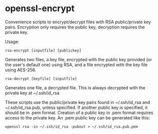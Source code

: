 # openssl-encrypt

Convenience scripts to encrypt/decrypt files with RSA public/private key pairs. Encryption only requires the public key, decryption requires the private key.

Usage:

```
rsa-encrypt [inputfile] [publickey]
```
Generates two files, a key file, encrypted with the public key provided (or the user's default one) using RSA, and a file encrypted with the key file using AES-256.

```
rsa-decrypt [keyfile] [inputfile]
```
Generates one file, a decrypted file. This is always decrypted with the private key at ~/.ssh/id_rsa

These scripts use the public/private key pairs found in ~/.ssh/id_rsa and ~/.ssh/id_rsa.pub, unless specified.
If another public key is specified, it should be in .pem format. Creation of a public key in .pem format requires access to the private key. An .pem public key can be generated like this:

```
openssl rsa -in ~/.ssh/id_rsa -pubout > ~/.ssh/id_rsa.pub.pem
```
